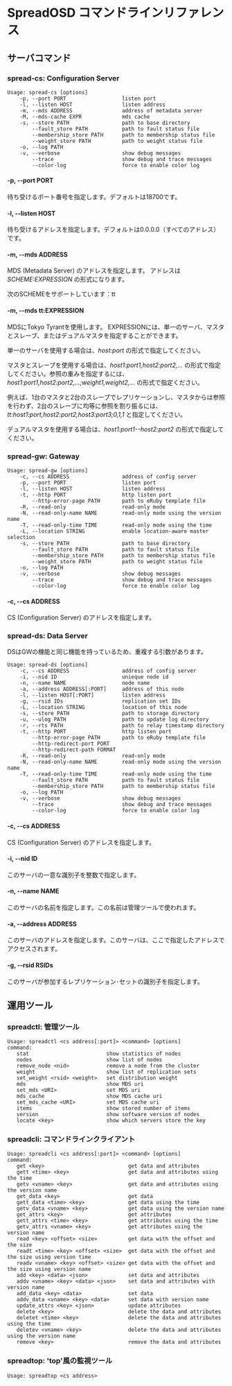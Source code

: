 SpreadOSD コマンドラインリファレンス
====================================

<!--
TODO
-->

## サーバコマンド

### spread-cs: Configuration Server

    Usage: spread-cs [options]
        -p, --port PORT                  listen port
        -l, --listen HOST                listen address
        -m, --mds ADDRESS                address of metadata server
        -M, --mds-cache EXPR             mds cache
        -s, --store PATH                 path to base directory
            --fault_store PATH           path to fault status file
            --membership_store PATH      path to membership status file
            --weight_store PATH          path to weight status file
        -o, --log PATH
        -v, --verbose                    show debug messages
            --trace                      show debug and trace messages
            --color-log                  force to enable color log

#### -p, --port PORT

待ち受けるポート番号を指定します。デフォルトは18700です。

#### -l, --listen HOST

待ち受けるアドレスを指定します。デフォルトは0.0.0.0（すべてのアドレス）です。

#### -m, --mds ADDRESS

MDS (Metadata Server) のアドレスを指定します。
アドレスは *SCHEME:EXPRESSION* の形式になります。

次のSCHEMEをサポートしています：tt

#### -m, --mds tt:EXPRESSION

MDSにTokyo Tyrantを使用します。
EXPRESSIONには、単一のサーバ、マスタとスレーブ、またはデュアルマスタを指定することができます。

単一のサーバを使用する場合は、*host:port* の形式で指定してください。

マスタとスレーブを使用する場合は、*host1:port1,host2:port2,...* の形式で指定してください。参照の重みを指定するには、*host1:port1,host2:port2,...;weight1,weight2,...* の形式で指定ください。

例えば、1台のマスタと2台のスレーブでレプリケーションし、マスタからは参照を行わず、2台のスレーブに均等に参照を割り振るには、*tt:host1:port,host2:port2,host3:port3;0,1,1* と指定してください。

デュアルマスタを使用する場合は、*host1:port1--host2:port2* の形式で指定してください。

<!--
#### -s, --store PATH

TODO
-->


### spread-gw: Gateway

    Usage: spread-gw [options]
        -c, --cs ADDRESS                 address of config server
        -p, --port PORT                  listen port
        -l, --listen HOST                listen address
        -t, --http PORT                  http listen port
            --http-error-page PATH       path to eRuby template file
        -R, --read-only                  read-only mode
        -N, --read-only-name NAME        read-only mode using the version name
        -T, --read-only-time TIME        read-only mode using the time
        -L, --location STRING            enable location-aware master selection
        -s, --store PATH                 path to base directory
            --fault_store PATH           path to fault status file
            --membership_store PATH      path to membership status file
            --weight_store PATH          path to weight status file
        -o, --log PATH
        -v, --verbose                    show debug messages
            --trace                      show debug and trace messages
            --color-log                  force to enable color log

#### -c, --cs ADDRESS

CS (Configuration Server) のアドレスを指定します。

<!--
#### -L, --location STRING

TODO

#### -t, --http PORT

TODO

#### --http-error-page PATH

TODO

#### --http-redirect-port PORT

TODO

#### --http-redirect-path PATH

TODO

#### -R, --read-only

TODO

#### -T, --read-only-time TIME

TODO
-->


### spread-ds: Data Server

DSはGWの機能と同じ機能を持っているため、重複する引数があります。

    Usage: spread-ds [options]
        -c, --cs ADDRESS                 address of config server
        -i, --nid ID                     unieque node id
        -n, --name NAME                  node name
        -a, --address ADDRESS[:PORT]     address of this node
        -l, --listen HOST[:PORT]         listen address
        -g, --rsid IDs                   replication set IDs
        -L, --location STRING            location of this node
        -s, --store PATH                 path to storage directory
        -u, --ulog PATH                  path to update log directory
        -r, --rts PATH                   path to relay timestamp directory
        -t, --http PORT                  http listen port
            --http-error-page PATH       path to eRuby template file
            --http-redirect-port PORT
            --http-redirect-path FORMAT
        -R, --read-only                  read-only mode
        -N, --read-only-name NAME        read-only mode using the version name
        -T, --read-only-time TIME        read-only mode using the time
            --fault_store PATH           path to fault status file
            --membership_store PATH      path to membership status file
        -o, --log PATH
        -v, --verbose                    show debug messages
            --trace                      show debug and trace messages
            --color-log                  force to enable color log

#### -c, --cs ADDRESS

CS (Configuration Server) のアドレスを指定します。

#### -i, --nid ID

このサーバの一意な識別子を整数で指定します。

#### -n, --name NAME

このサーバの名前を指定します。この名前は管理ツールで使われます。

#### -a, --address ADDRESS

このサーバのアドレスを指定します。このサーバは、ここで指定したアドレスでアクセスされます。

#### -g, --rsid RSIDs

このサーバが参加するレプリケーション･セットの識別子を指定します。

<!--
#### -L, --location STRING

TODO

#### -s, --store PATH

TODO
-->


## 運用ツール

### spreadctl: 管理ツール

    Usage: spreadctl <cs address[:port]> <command> [options]
    command:
       stat                         show statistics of nodes
       nodes                        show list of nodes
       remove_node <nid>            remove a node from the cluster
       weight                       show list of replication sets
       set_weight <rsid> <weight>   set distribution weight
       mds                          show MDS uri
       set_mds <URI>                set MDS uri
       mds_cache                    show MDS cache uri
       set_mds_cache <URI>          set MDS cache uri
       items                        show stored number of items
       version                      show software version of nodes
       locate <key>                 show which servers store the key

<!--
TODO
-->


### spreadcli: コマンドラインクライアント

    Usage: spreadcli <cs address[:port]> <command> [options]
    command:
       get <key>                           get data and attributes
       gett <time> <key>                   get data and attributes using the time
       getv <vname> <key>                  get data and attributes using the version name
       get_data <key>                      get data
       gett_data <time> <key>              get data using the time
       getv_data <vname> <key>             get data using the version name
       get_attrs <key>                     get attributes
       gett_attrs <time> <key>             get attributes using the time
       getv_attrs <vname> <key>            get attributes using the version name
       read <key> <offset> <size>          get data with the offset and the size
       readt <time> <key> <offset> <size>  get data with the offset and the size using version time
       readv <vname> <key> <offset> <size> get data with the offset and the size using version name
       add <key> <data> <json>             set data and attributes
       addv <vname> <key> <data> <json>    set data and attributes with version name
       add_data <key> <data>               set data
       addv_data <vname> <key> <data>      set data with version name
       update_attrs <key> <json>           update attributes
       delete <key>                        delete the data and attributes
       deletet <time> <key>                delete the data and attributes using the time
       deletev <vname> <key>               delete the data and attributes using the version name
       remove <key>                        remove the data and attributes

<!--
TODO
-->


### spreadtop: 'top'風の監視ツール

    Usage: spreadtop <cs address>


